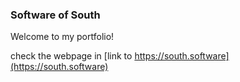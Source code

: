 ### Software of South

Welcome to my portfolio!

check the webpage in 
[link to https://south.software](https://south.software)
